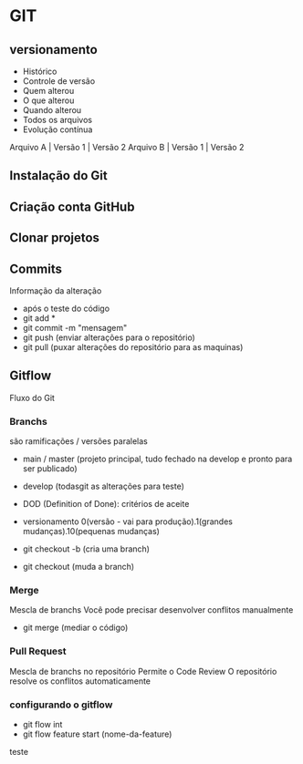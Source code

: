 # GIT
## versionamento
- Histórico
- Controle de versão
- Quem alterou
- O que alterou
- Quando alterou
- Todos os arquivos
- Evolução contínua


Arquivo A | Versão 1 | Versão 2
Arquivo B | Versão 1 | Versão 2

## Instalação do Git

## Criação conta GitHub

## Clonar projetos

## Commits
Informação da alteração
- após o teste do código
- git add *
- git commit -m "mensagem"
- git push (enviar alterações para o repositório)
- git pull (puxar alterações do repositório para as maquinas)


## Gitflow
Fluxo do Git

### Branchs
são ramificações / versões paralelas

- main / master (projeto principal, tudo fechado na develop e pronto para ser publicado)
- develop (todasgit as alterações para teste)
- DOD (Definition of Done): critérios de aceite
- versionamento 0(versão - vai para produção).1(grandes mudanças).10(pequenas mudanças)

- git checkout -b (cria uma branch)
- git checkout (muda a branch)

### Merge
Mescla de branchs
Você pode precisar desenvolver conflitos manualmente
- git merge (mediar o código)

### Pull Request
Mescla de branchs no repositório
Permite o Code Review
O repositório resolve os conflitos automaticamente

### configurando o gitflow
- git flow int
- git flow feature start (nome-da-feature)

teste